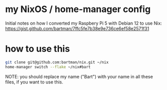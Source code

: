 # my NixOS / home-manager config

Initial notes on how I converted my Raspbery Pi 5 with Debian 12 to use Nix:
https://gist.github.com/bartman/7ffc5fe7b38e9e736ce6ef58e2571f31

# how to use this

```sh
git clone git@github.com:bartman/nix.git ~/nix
home-manager switch --flake ~/nix#bart
```
NOTE: you should replace my name ("Bart") with your name in all these files, if you want to use this.
